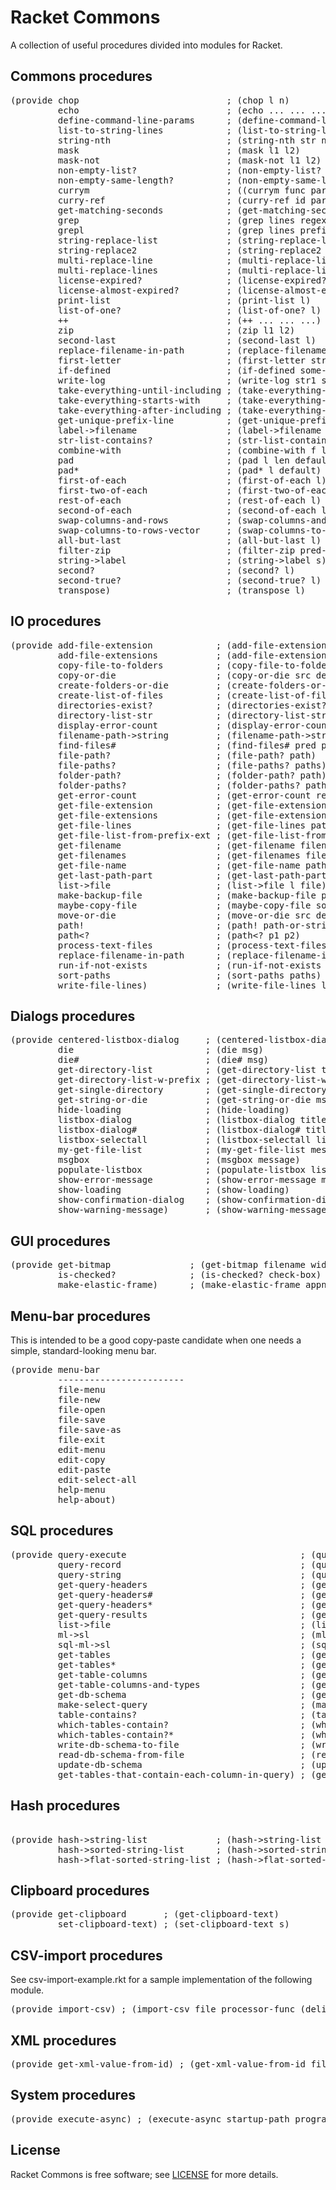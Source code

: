 # Racket Commons

A collection of useful procedures divided into modules for Racket.

## Commons procedures

<pre>
(provide chop                            ; (chop l n)
         echo                            ; (echo ... ... ...)
         define-command-line-params      ; (define-command-line-params appname param1 ...)
         list-to-string-lines            ; (list-to-string-lines l)
         string-nth                      ; (string-nth str nth [sep #px"\\s+"])
         mask                            ; (mask l1 l2)
         mask-not                        ; (mask-not l1 l2)
         non-empty-list?                 ; (non-empty-list? l)
         non-empty-same-length?          ; (non-empty-same-length? l1 l2 l3 ...)
         currym                          ; ((currym func param1 param3) param2) (func param1 param2 param3)
         curry-ref                       ; (curry-ref id params ref)
         get-matching-seconds            ; (get-matching-seconds lst key)
         grep                            ; (grep lines regex-pattern)
         grepl                           ; (grep lines prefix)
         string-replace-list             ; (string-replace-list source pattern-list destination)
         string-replace2                 ; (string-replace2 s from1 to1 from2 to2)
         multi-replace-line              ; (multi-replace-line line source-list destination)
         multi-replace-lines             ; (multi-replace-lines lines source-list destination)
         license-expired?                ; (license-expired? license-year)
         license-almost-expired?         ; (license-almost-expired? license-month)
         print-list                      ; (print-list l)
         list-of-one?                    ; (list-of-one? l)
         ++                              ; (++ ... ... ...)
         zip                             ; (zip l1 l2)
         second-last                     ; (second-last l)
         replace-filename-in-path        ; (replace-filename-in-path full-path new-filename)
         first-letter                    ; (first-letter str)
         if-defined                      ; (if-defined some-symbol 'defined 'not defined)
         write-log                       ; (write-log str1 str2 ...)
         take-everything-until-including ; (take-everything-until-including l starts-with)
         take-everything-starts-with     ; (take-everything-starts-with l prefix)
         take-everything-after-including ; (take-everything-after-including l starts-with)
         get-unique-prefix-line          ; (get-unique-prefix-line lst prefix)
         label->filename                 ; (label->filename label ext)
         str-list-contains?              ; (str-list-contains? l s)
         combine-with                    ; (combine-with f l1 l2)
         pad                             ; (pad l len default)
         pad*                            ; (pad* l default)
         first-of-each                   ; (first-of-each l)
         first-two-of-each               ; (first-two-of-each l)
         rest-of-each                    ; (rest-of-each l)
         second-of-each                  ; (second-of-each l)
         swap-columns-and-rows           ; (swap-columns-and-rows l)
         swap-columns-to-rows-vector     ; (swap-columns-to-rows-vector v)
         all-but-last                    ; (all-but-last l)
         filter-zip                      ; (filter-zip pred-lst lst)
         string->label                   ; (string->label s)
         second?                         ; (second? l)
         second-true?                    ; (second-true? l)
         transpose)                      ; (transpose l)
</pre>

## IO procedures

<pre>
(provide add-file-extension            ; (add-file-extension filename extension)
         add-file-extensions           ; (add-file-extensions filenames extension)
         copy-file-to-folders          ; (copy-file-to-folders source-path destination-list overwrite?)
         copy-or-die                   ; (copy-or-die src dest)
         create-folders-or-die         ; (create-folders-or-die paths)
         create-list-of-files          ; (create-list-of-files filenames content)
         directories-exist?            ; (directories-exist? list-of-dirs)
         directory-list-str            ; (directory-list-str path)
         display-error-count           ; (display-error-count result msg)
         filename-path->string         ; (filename-path->string filename-path)
         find-files#                   ; (find-files# pred path)
         file-path?                    ; (file-path? path)
         file-paths?                   ; (file-paths? paths)
         folder-path?                  ; (folder-path? path)
         folder-paths?                 ; (folder-paths? paths)
         get-error-count               ; (get-error-count result msg)
         get-file-extension            ; (get-file-extension filename-path)
         get-file-extensions           ; (get-file-extensions filenames)
         get-file-lines                ; (get-file-lines path)
         get-file-list-from-prefix-ext ; (get-file-list-from-prefix-ext path prefix extension)
         get-filename                  ; (get-filename filename-w-ext)
         get-filenames                 ; (get-filenames filenames-w-ext)
         get-file-name                 ; (get-file-name path)
         get-last-path-part            ; (get-last-path-part path)
         list->file                    ; (list->file l file)
         make-backup-file              ; (make-backup-file path)
         maybe-copy-file               ; (maybe-copy-file source destination error-message exists-ok?)
         move-or-die                   ; (move-or-die src dest)
         path!                         ; (path! path-or-string)
         path&lt?                        ; (path&lt? p1 p2)
         process-text-files            ; (process-text-files process file-list)
         replace-filename-in-path      ; (replace-filename-in-path full-path new-filename)
         run-if-not-exists             ; (run-if-not-exists list-of-files operation)
         sort-paths                    ; (sort-paths paths)
         write-file-lines)             ; (write-file-lines lines path)
</pre>

## Dialogs procedures

<pre>
(provide centered-listbox-dialog     ; (centered-listbox-dialog title message initial-listbox-contents style width-ratio height-ratio)
         die                         ; (die msg)
         die#                        ; (die# msg)
         get-directory-list          ; (get-directory-list title msg path)
         get-directory-list-w-prefix ; (get-directory-list-w-prefix title msg path folder_prefix)
         get-single-directory        ; (get-single-directory title msg path)
         get-string-or-die           ; (get-string-or-die msg error)
         hide-loading                ; (hide-loading)
         listbox-dialog              ; (listbox-dialog title message initial-listbox-contents style)
         listbox-dialog#             ; (listbox-dialog# title message headers initial-listbox-contents selection-type width height)
         listbox-selectall           ; (listbox-selectall list-box item-count select?)
         my-get-file-list            ; (my-get-file-list message path filetype_name filetype_pattern)
         msgbox                      ; (msgbox message)
         populate-listbox            ; (populate-listbox listbox listbox-contents)
         show-error-message          ; (show-error-message message)
         show-loading                ; (show-loading)
         show-confirmation-dialog    ; (show-confirmation-dialog message)
         show-warning-message)       ; (show-warning-message message)
</pre>

## GUI procedures

<pre>
(provide get-bitmap               ; (get-bitmap filename width height)
         is-checked?              ; (is-checked? check-box)
         make-elastic-frame)      ; (make-elastic-frame appname)
</pre>

## Menu-bar procedures

This is intended to be a good copy-paste candidate when one needs a simple, standard-looking menu bar.
<pre>
(provide menu-bar
         ------------------------
         file-menu
         file-new
         file-open
         file-save
         file-save-as
         file-exit
         edit-menu
         edit-copy
         edit-paste
         edit-select-all
         help-menu
         help-about)
</pre>

## SQL procedures

<pre>
(provide query-execute                                 ; (query-execute db query)
         query-record                                  ; (query-record db query)
         query-string                                  ; (query-string db query)
         get-query-headers                             ; (get-query-headers query)    ('AS' required)
         get-query-headers#                            ; (get-query-headers# query)    ('AS' not required, ignores subqueries)
         get-query-headers*                            ; (get-query-headers* db query)      ('AS' not required, but does not support complex sub-queries)
         get-query-results                             ; (get-query-results db query wildcard-list)
         list->file                                    ; (list->file l file)
         ml->sl                                        ; (ml->sl l)
         sql-ml->sl                                    ; (sql-ml->sl l)
         get-tables                                    ; (get-tables db)
         get-tables*                                   ; (get-tables* db-schema)
         get-table-columns                             ; (get-table-columns db table)
         get-table-columns-and-types                   ; (get-table-columns-and-types db table)
         get-db-schema                                 ; (get-db-schema db tables)
         make-select-query                             ; (make-select-query db table columns)
         table-contains?                               ; (table-contains? db column table)
         which-tables-contain?                         ; (which-tables-contain? db tables column)
         which-tables-contain?*                        ; (which-tables-contain?* db-schema column)
         write-db-schema-to-file                       ; (write-db-schema-to-file db tables file)
         read-db-schema-from-file                      ; (read-db-schema-from-file file)
         update-db-schema                              ; (update-db-schema db db-schema)
         get-tables-that-contain-each-column-in-query) ; (get-tables-that-contain-each-column-in-query db db-schema query)
</pre>

## Hash procedures

<pre>

(provide hash->string-list             ; (hash->string-list h)
         hash->sorted-string-list      ; (hash->sorted-string-list h)
         hash->flat-sorted-string-list ; (hash->flat-sorted-string-list h))
</pre>

## Clipboard procedures

<pre>
(provide get-clipboard       ; (get-clipboard-text)
         set-clipboard-text) ; (set-clipboard-text s)
</pre>

## CSV-import procedures

See csv-import-example.rkt for a sample implementation of the following module.

<pre>
(provide import-csv) ; (import-csv file processor-func (delimiter #\,))
</pre>

## XML procedures

<pre>
(provide get-xml-value-from-id) ; (get-xml-value-from-id file pattern)
</pre>

## System procedures

<pre>
(provide execute-async) ; (execute-async startup-path program-binary-path command-line-parameters)
</pre>

## License
Racket Commons is free software; see [LICENSE](https://github.com/DexterLagan/racket-commons/blob/main/LICENSE) for more details.
